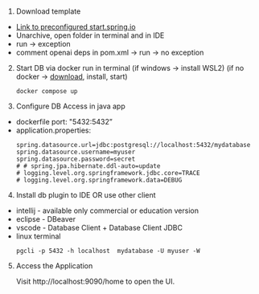 #

1. Download template

- [Link to preconfigured start.spring.io](https://start.spring.io/#!type=maven-project&language=java&platformVersion=3.3.4&packaging=jar&jvmVersion=21&groupId=ua.cn.stu&artifactId=univer02&name=univer02&description=Spring%20Boot%20project%20for%20university&packageName=ua.cn.stu.univer02&dependencies=native,devtools,docker-compose,modulith,web,data-jdbc,postgresql,spring-ai-vectordb-pgvector,spring-ai-openai,lombok)
- Unarchive, open folder in terminal and in IDE
- run -> exception
- comment openai deps in pom.xml -> run -> no exception

2. Start DB via docker run in terminal
   (if windows -> install WSL2)
   (if no docker → [download](https://docs.rancherdesktop.io/getting-started/installation/), install, start)

   ```
   docker compose up
   ```

3. Configure DB Access in java app

- dockerfile port: "5432:5432”
- application.properties:
  ```
  spring.datasource.url=jdbc:postgresql://localhost:5432/mydatabase
  spring.datasource.username=myuser
  spring.datasource.password=secret
  # # spring.jpa.hibernate.ddl-auto=update
  # logging.level.org.springframework.jdbc.core=TRACE
  # logging.level.org.springframework.data=DEBUG
  ```

4. Install db plugin to IDE OR use other client

- intellij - available only commercial or education version
- eclipse - DBeaver
- vscode - Database Client + Database Client JDBC
- linux terminal
  ```
  pgcli -p 5432 -h localhost  mydatabase -U myuser -W
  ```
5. Access the Application

   Visit http://localhost:9090/home to open the UI.

